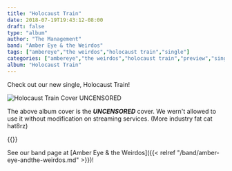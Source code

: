 ```yaml
---
title: "Holocaust Train"
date: 2018-07-19T19:43:12-08:00
draft: false
type: "album"
author: "The Management"
band: "Amber Eye & the Weirdos"
tags: ["ambereye","the weirdos","holocaust train","single"]
categories: ["ambereye","the weirdos","holocaust train","preview","single"]
album: "Holocaust Train"
---
```

Check out our new single, Holocaust Train!

![Holocaust Train Cover UNCENSORED](/images/holocausttrain-web-uncensored.png)

The above album cover is the ***UNCENSORED*** cover. We wern't allowed to use it without modification on streaming services. (More industry fat cat hat8rz)

{{<cdbaby-alb src="https://store.cdbaby.com/cd/ambereye1" cover="http://CDBaby.name/n/d/ndalb01383161_small.jpg"
            title="Amber Eye & the Weirdos: Holocaust Train" >}}
            
See our band page at [Amber Eye & the Weirdos]({{< relref "/band/amber-eye-andthe-weirdos.md" >}})!